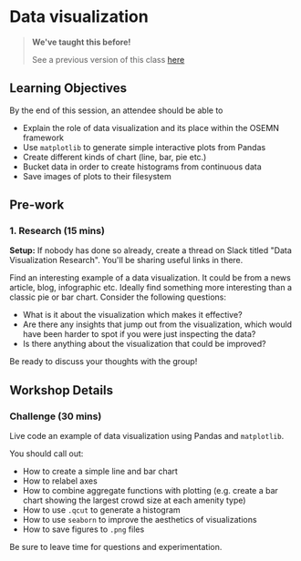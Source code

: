 # Data visualization

> **We've taught this before!**
>
> See a previous version of this class [here](https://sigmalabs.rewatch.com/video/8882/data-visualisation-and-matplotlib-coding-workshop-may-26-2021/)

## Learning Objectives

By the end of this session, an attendee should be able to

- Explain the role of data visualization and its place within the OSEMN framework
- Use `matplotlib` to generate simple interactive plots from Pandas
- Create different kinds of chart (line, bar, pie etc.)
- Bucket data in order to create histograms from continuous data
- Save images of plots to their filesystem

## Pre-work

### 1. Research (15 mins)

**Setup:** If nobody has done so already, create a thread on Slack titled "Data Visualization Research". You'll be sharing useful links in there.

Find an interesting example of a data visualization. It could be from a news article, blog, infographic etc. Ideally find something more interesting than a classic pie or bar chart. Consider the following questions:

- What is it about the visualization which makes it effective?
- Are there any insights that jump out from the visualization, which would have been harder to spot if you were just inspecting the data?
- Is there anything about the visualization that could be improved?

Be ready to discuss your thoughts with the group!

## Workshop Details

### Challenge (30 mins)

Live code an example of data visualization using Pandas and `matplotlib`.

You should call out:

- How to create a simple line and bar chart
- How to relabel axes
- How to combine aggregate functions with plotting (e.g. create a bar chart showing the largest crowd size at each amenity type)
- How to use `.qcut` to generate a histogram
- How to use `seaborn` to improve the aesthetics of visualizations
- How to save figures to `.png` files

Be sure to leave time for questions and experimentation.
